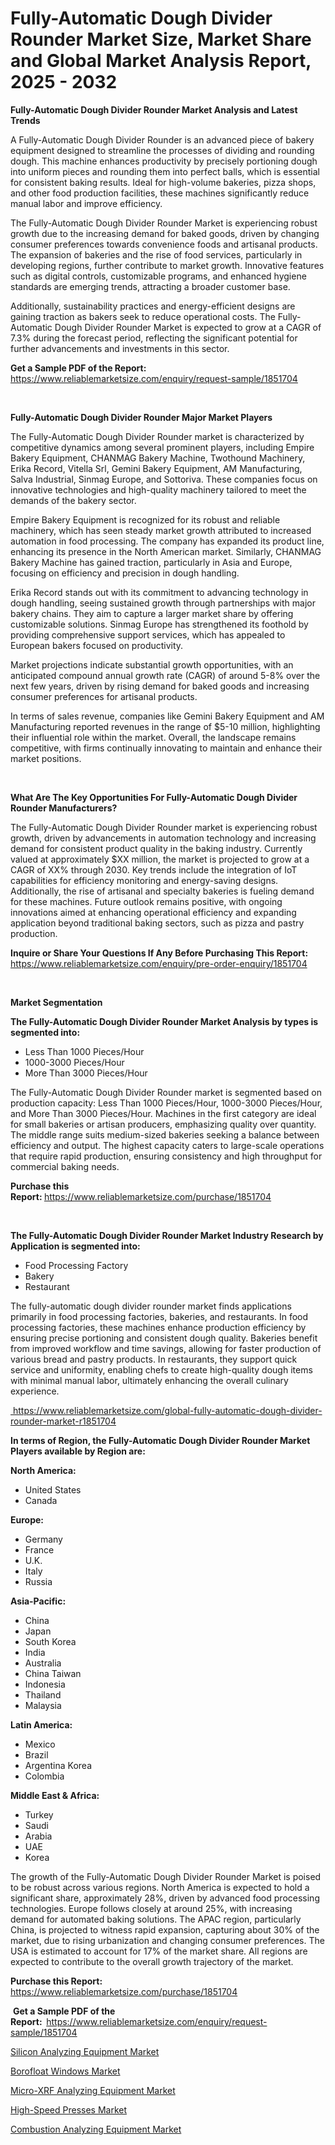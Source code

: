 <p><h1>Fully-Automatic Dough Divider Rounder Market Size, Market Share and Global Market Analysis Report, 2025 - 2032</h1></p><p><strong>Fully-Automatic Dough Divider Rounder Market Analysis and Latest Trends</strong></p>
<p><p>A Fully-Automatic Dough Divider Rounder is an advanced piece of bakery equipment designed to streamline the processes of dividing and rounding dough. This machine enhances productivity by precisely portioning dough into uniform pieces and rounding them into perfect balls, which is essential for consistent baking results. Ideal for high-volume bakeries, pizza shops, and other food production facilities, these machines significantly reduce manual labor and improve efficiency.</p><p>The Fully-Automatic Dough Divider Rounder Market is experiencing robust growth due to the increasing demand for baked goods, driven by changing consumer preferences towards convenience foods and artisanal products. The expansion of bakeries and the rise of food services, particularly in developing regions, further contribute to market growth. Innovative features such as digital controls, customizable programs, and enhanced hygiene standards are emerging trends, attracting a broader customer base. </p><p>Additionally, sustainability practices and energy-efficient designs are gaining traction as bakers seek to reduce operational costs. The Fully-Automatic Dough Divider Rounder Market is expected to grow at a CAGR of 7.3% during the forecast period, reflecting the significant potential for further advancements and investments in this sector.</p></p>
<p><strong>Get a Sample PDF of the Report:&nbsp;</strong> <a href="https://www.reliablemarketsize.com/enquiry/request-sample/1851704?utm_campaign=1885&utm_medium=2&utm_source=Github&utm_content=ia&utm_term=26032025&utm_id=fully-automatic-dough-divider-rounder">https://www.reliablemarketsize.com/enquiry/request-sample/1851704</a></p>
<p>&nbsp;</p>
<p><strong>Fully-Automatic Dough Divider Rounder Major Market Players</strong></p>
<p><p>The Fully-Automatic Dough Divider Rounder market is characterized by competitive dynamics among several prominent players, including Empire Bakery Equipment, CHANMAG Bakery Machine, Twothound Machinery, Erika Record, Vitella Srl, Gemini Bakery Equipment, AM Manufacturing, Salva Industrial, Sinmag Europe, and Sottoriva. These companies focus on innovative technologies and high-quality machinery tailored to meet the demands of the bakery sector.</p><p>Empire Bakery Equipment is recognized for its robust and reliable machinery, which has seen steady market growth attributed to increased automation in food processing. The company has expanded its product line, enhancing its presence in the North American market. Similarly, CHANMAG Bakery Machine has gained traction, particularly in Asia and Europe, focusing on efficiency and precision in dough handling.</p><p>Erika Record stands out with its commitment to advancing technology in dough handling, seeing sustained growth through partnerships with major bakery chains. They aim to capture a larger market share by offering customizable solutions. Sinmag Europe has strengthened its foothold by providing comprehensive support services, which has appealed to European bakers focused on productivity.</p><p>Market projections indicate substantial growth opportunities, with an anticipated compound annual growth rate (CAGR) of around 5-8% over the next few years, driven by rising demand for baked goods and increasing consumer preferences for artisanal products.</p><p>In terms of sales revenue, companies like Gemini Bakery Equipment and AM Manufacturing reported revenues in the range of $5-10 million, highlighting their influential role within the market. Overall, the landscape remains competitive, with firms continually innovating to maintain and enhance their market positions.</p></p>
<p>&nbsp;</p>
<p><strong>What Are The Key Opportunities For Fully-Automatic Dough Divider Rounder Manufacturers?</strong></p>
<p><p>The Fully-Automatic Dough Divider Rounder market is experiencing robust growth, driven by advancements in automation technology and increasing demand for consistent product quality in the baking industry. Currently valued at approximately $XX million, the market is projected to grow at a CAGR of XX% through 2030. Key trends include the integration of IoT capabilities for efficiency monitoring and energy-saving designs. Additionally, the rise of artisanal and specialty bakeries is fueling demand for these machines. Future outlook remains positive, with ongoing innovations aimed at enhancing operational efficiency and expanding application beyond traditional baking sectors, such as pizza and pastry production.</p></p>
<p><strong>Inquire or Share Your Questions If Any Before Purchasing This Report:</strong> <a href="https://www.reliablemarketsize.com/enquiry/pre-order-enquiry/1851704?utm_campaign=1885&utm_medium=2&utm_source=Github&utm_content=ia&utm_term=26032025&utm_id=fully-automatic-dough-divider-rounder">https://www.reliablemarketsize.com/enquiry/pre-order-enquiry/1851704</a></p>
<p>&nbsp;</p>
<p><strong>Market Segmentation</strong></p>
<p><strong>The Fully-Automatic Dough Divider Rounder Market Analysis by types is segmented into:</strong></p>
<p><ul><li>Less Than 1000 Pieces/Hour</li><li>1000-3000 Pieces/Hour</li><li>More Than 3000 Pieces/Hour</li></ul></p>
<p><p>The Fully-Automatic Dough Divider Rounder market is segmented based on production capacity: Less Than 1000 Pieces/Hour, 1000-3000 Pieces/Hour, and More Than 3000 Pieces/Hour. Machines in the first category are ideal for small bakeries or artisan producers, emphasizing quality over quantity. The middle range suits medium-sized bakeries seeking a balance between efficiency and output. The highest capacity caters to large-scale operations that require rapid production, ensuring consistency and high throughput for commercial baking needs.</p></p>
<p><strong>Purchase this Report:&nbsp;</strong><a href="https://www.reliablemarketsize.com/purchase/1851704?utm_campaign=1885&utm_medium=2&utm_source=Github&utm_content=ia&utm_term=26032025&utm_id=fully-automatic-dough-divider-rounder">https://www.reliablemarketsize.com/purchase/1851704</a></p>
<p>&nbsp;</p>
<p><strong>The Fully-Automatic Dough Divider Rounder Market Industry Research by Application is segmented into:</strong></p>
<p><ul><li>Food Processing Factory</li><li>Bakery</li><li>Restaurant</li></ul></p>
<p><p>The fully-automatic dough divider rounder market finds applications primarily in food processing factories, bakeries, and restaurants. In food processing factories, these machines enhance production efficiency by ensuring precise portioning and consistent dough quality. Bakeries benefit from improved workflow and time savings, allowing for faster production of various bread and pastry products. In restaurants, they support quick service and uniformity, enabling chefs to create high-quality dough items with minimal manual labor, ultimately enhancing the overall culinary experience.</p></p>
<p><a href="https://www.reliablemarketsize.com/global-fully-automatic-dough-divider-rounder-market-r1851704?utm_campaign=1885&utm_medium=2&utm_source=Github&utm_content=ia&utm_term=26032025&utm_id=fully-automatic-dough-divider-rounder">&nbsp;https://www.reliablemarketsize.com/global-fully-automatic-dough-divider-rounder-market-r1851704</a></p>
<p><strong>In terms of Region, the Fully-Automatic Dough Divider Rounder Market Players available by Region are:</strong></p>
<p>
    <p> <strong> North America: </strong>
        <ul>
            <li>United States</li>
            <li>Canada</li>
        </ul>
        </p> 
    <p> <strong> Europe: </strong>
        <ul>
            <li>Germany</li>
            <li>France</li>
            <li>U.K.</li>
            <li>Italy</li>
            <li>Russia</li>
        </ul>
        </p> 
    <p> <strong> Asia-Pacific: </strong>
        <ul>
            <li>China</li>
            <li>Japan</li>
            <li>South Korea</li>
            <li>India</li>
            <li>Australia</li>
            <li>China Taiwan</li>
            <li>Indonesia</li>
            <li>Thailand</li>
            <li>Malaysia</li>
        </ul>
        </p> 
    <p> <strong> Latin America: </strong>
        <ul>
            <li>Mexico</li>
            <li>Brazil</li>
            <li>Argentina Korea</li>
            <li>Colombia</li>
        </ul>
        </p> 
    <p> <strong> Middle East & Africa: </strong>
        <ul>
            <li>Turkey</li>
            <li>Saudi</li>
            <li>Arabia</li>
            <li>UAE</li>
            <li>Korea</li>
        </ul>
    </p>
    </p>
<p><p>The growth of the Fully-Automatic Dough Divider Rounder Market is poised to be robust across various regions. North America is expected to hold a significant share, approximately 28%, driven by advanced food processing technologies. Europe follows closely at around 25%, with increasing demand for automated baking solutions. The APAC region, particularly China, is projected to witness rapid expansion, capturing about 30% of the market, due to rising urbanization and changing consumer preferences. The USA is estimated to account for 17% of the market share. All regions are expected to contribute to the overall growth trajectory of the market.</p></p>
<p><strong>Purchase this Report: </strong><a href="https://www.reliablemarketsize.com/purchase/1851704?utm_campaign=1885&utm_medium=2&utm_source=Github&utm_content=ia&utm_term=26032025&utm_id=fully-automatic-dough-divider-rounder">https://www.reliablemarketsize.com/purchase/1851704</a></p>
<p>&nbsp;<strong>Get a Sample PDF of the Report:&nbsp;&nbsp;</strong><a href="https://www.reliablemarketsize.com/enquiry/request-sample/1851704?utm_campaign=1885&utm_medium=2&utm_source=Github&utm_content=ia&utm_term=26032025&utm_id=fully-automatic-dough-divider-rounder">https://www.reliablemarketsize.com/enquiry/request-sample/1851704</a></p>
<p><strong></strong></p>
<p><p><a href="https://github.com/laroybarrize/Market-Research-Report-List-1/blob/main/silicon-analyzing-equipment-market.md?utm_campaign=1885&utm_medium=2&utm_source=Github&utm_content=ia&utm_term=26032025&utm_id=fully-automatic-dough-divider-rounder">Silicon Analyzing Equipment Market</a></p><p><a href="https://github.com/gallatannyv6/Market-Research-Report-List-1/blob/main/borofloat-windows-market.md?utm_campaign=1885&utm_medium=2&utm_source=Github&utm_content=ia&utm_term=26032025&utm_id=fully-automatic-dough-divider-rounder">Borofloat Windows Market</a></p><p><a href="https://github.com/melascalbirp/Market-Research-Report-List-1/blob/main/micro-xrf-analyzing-equipment-market.md?utm_campaign=1885&utm_medium=2&utm_source=Github&utm_content=ia&utm_term=26032025&utm_id=fully-automatic-dough-divider-rounder">Micro-XRF Analyzing Equipment Market</a></p><p><a href="https://github.com/guzmabugbyf1/Market-Research-Report-List-1/blob/main/high-speed-presses-market.md?utm_campaign=1885&utm_medium=2&utm_source=Github&utm_content=ia&utm_term=26032025&utm_id=fully-automatic-dough-divider-rounder">High-Speed Presses Market</a></p><p><a href="https://github.com/waackheidtn5/Market-Research-Report-List-1/blob/main/combustion-analyzing-equipment-market.md?utm_campaign=1885&utm_medium=2&utm_source=Github&utm_content=ia&utm_term=26032025&utm_id=fully-automatic-dough-divider-rounder">Combustion Analyzing Equipment Market</a></p></p>